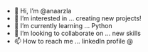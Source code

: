 - 👋 Hi, I’m @anaarzla
- 👀 I’m interested in ... creating new projects! 
- 🌱 I’m currently learning ... Python
- 💞️ I’m looking to collaborate on ... new skills
- 📫 How to reach me ... linkedIn profile @ 

<!---
anaarzla/anaarzla is a ✨ special ✨ repository because its `README.md` (this file) appears on your GitHub profile.
You can click the Preview link to take a look at your changes.
--->
